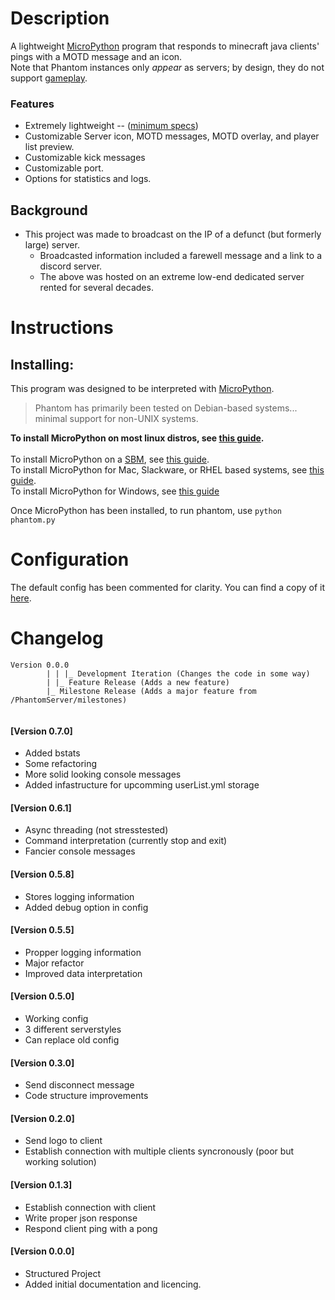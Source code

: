 # Description
A lightweight [MicroPython](http://docs.micropython.org/en/latest/unix/quickref.html) program that responds to minecraft java clients' pings with a MOTD message and an icon.
<br />Note that Phantom instances only *appear* as servers; by design, they do not support [gameplay](https://minecraft.fandom.com/wiki/Gameplay).

### Features
- Extremely lightweight -- ([minimum specs](https://github.com/wemos/docs/blob/master/docs/en/w600/w600_pico.rst#w600-pico))
- Customizable Server icon, MOTD messages, MOTD overlay, and player list preview.
- Customizable kick messages
- Customizable port.
- Options for statistics and logs.

## Background
- This project was made to broadcast on the IP of a defunct (but formerly large) server.
  - Broadcasted information included a farewell message and a link to a discord server.
  - The above was hosted on an extreme low-end dedicated server rented for several decades.

# Instructions
## Installing:
This program was designed to be interpreted with [MicroPython](https://github.com/micropython/micropython/blob/master/README.md).<br />
> Phantom has primarily been tested on Debian-based systems... minimal support for non-UNIX systems.

**To install MicroPython on most linux distros, see [this guide](https://www.raspberrypi.org/forums/viewtopic.php?p=1456736).**<br /><br />
To install MicroPython on a [SBM](https://en.wikipedia.org/wiki/Single-board_microcontroller), see [this guide](https://docs.wemos.cc/en/latest/tutorials/w600/get_started_with_micropython_w600.html).<br />
To install MicroPython for Mac, Slackware, or RHEL based systems, see [this guide](https://github.com/micropython/micropython/wiki/Getting-Started#unix).<br />
To install MicroPython for Windows, see [this guide](https://github.com/micropython/micropython/tree/master/ports/windows#building-under-cygwin)

Once MicroPython has been installed, to run phantom, use `python phantom.py`

# Configuration
The default config has been commented for clarity.
You can find a copy of it [here](https://github.com/the-lockedcraft-legacy-organization/PhantomServer/blob/main/config.yml).

# Changelog
```
Version 0.0.0
        | | |_ Development Iteration (Changes the code in some way)
        | |_ Feature Release (Adds a new feature)
        |_ Milestone Release (Adds a major feature from /PhantomServer/milestones)
        
```
#### [Version 0.7.0]
 - Added bstats
 - Some refactoring
 - More solid looking console messages
 - Added infastructure for upcomming userList.yml storage
#### [Version 0.6.1]
 - Async threading (not stresstested)
 - Command interpretation (currently stop and exit)
 - Fancier console messages
#### [Version 0.5.8]
 - Stores logging information
 - Added debug option in config
#### [Version 0.5.5]
 - Propper logging information
 - Major refactor
 - Improved data interpretation
#### [Version 0.5.0]
 - Working config
 - 3 different serverstyles
 - Can replace old config
#### [Version 0.3.0]
 - Send disconnect message
 - Code structure improvements
#### [Version 0.2.0]
 - Send logo to client
 - Establish connection with multiple clients syncronously (poor but working solution)
#### [Version 0.1.3]
 - Establish connection with client
 - Write proper json response
 - Respond client ping with a pong
#### [Version 0.0.0]
 - Structured Project
 - Added initial documentation and licencing.
